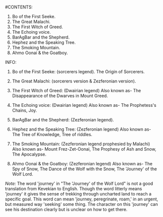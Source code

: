 #CONTENTS:
 
1. Bo of the First Seeke.
2. The Great Malachi.
3. The First Witch of Greed.
4. The Echoing voice.
5. BarAgBar and the Shepherd.
6. Hephez and the Speaking Tree.
7. The Smoking Mountain.
8. Ahmo Oonai & the Goatboy.

INFO:
1. Bo of the First Seeke: (sorcerers legend).
The Origin of Sorcerers.

2. The Great Malachi: (sorcerers version & Zezferonian version).

3. The First Witch of Greed: (Dwairian legend)
Also known as- The Disappearance of the Dwarves in Mount Greed.

4. The Echoing voice: (Dwairian legend)
Also known as- The Prophetess's Chains, Joy.

5. BarAgBar and the Shepherd: (Zezferonian legend).

6. Hephez and the Speaking Tree: (Zezferonian legend)
Also known as- The Tree of Knowledge, Tree of riddles.

7. The Smoking Mountain: (Zezferonian legend prophesied by Malachi)
Also known as- Mount Frez-Zet-Oonai, The Prophesy of Ash and Snow, The Apocalypse.

8. Ahmo Oonai & the Goatboy: (Zezferonian legend)
Also known as- The Spy of Snow, The Dance of the Wolf with the Snow, The 'Journey' of the Wolf Lord.

*Note:* The word 'journey' in "The 'Journey' of the Wolf Lord" is not a good translation from Kevekian to English. Though the word litterly means 'journey' it gives the sense of trekking through uncharted land to reach a specific goal.
This word can mean 'journey, peregrinate, roam,' in an urgent, but measured way 'seeking' some thing. The character on this 'journey' can see his destination clearly but is unclear on how to get there.

